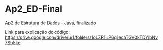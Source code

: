 # Ap2_ED-Final
Ap2 de Estrutura de Dados - Java, finalizado

Link para explicação do código:  https://drive.google.com/drive/u/1/folders/1oLZR1iLP6q1ecaTGVQkTDYjbNv7Sb5ke
